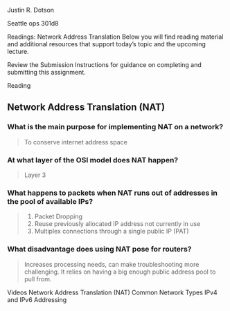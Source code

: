 Justin R. Dotson

Seattle ops 301d8 

Readings: Network Address Translation
Below you will find reading material and additional resources that support today’s topic and the upcoming lecture.

Review the Submission Instructions for guidance on completing and submitting this assignment.

Reading

## Network Address Translation (NAT)

### What is the main purpose for implementing NAT on a network?
> To conserve internet address space
### At what layer of the OSI model does NAT happen?
> Layer 3
### What happens to packets when NAT runs out of addresses in the pool of available IPs?
> 1. Packet Dropping
> 2. Reuse previously allocated IP address not currently in use
> 3. Multiplex connections through a single public IP (PAT)
### What disadvantage does using NAT pose for routers?
> Increases processing needs, can make troubleshooting more challenging. It relies on having a big enough public address pool to pull from. 

Videos
Network Address Translation (NAT)
Common Network Types
IPv4 and IPv6 Addressing